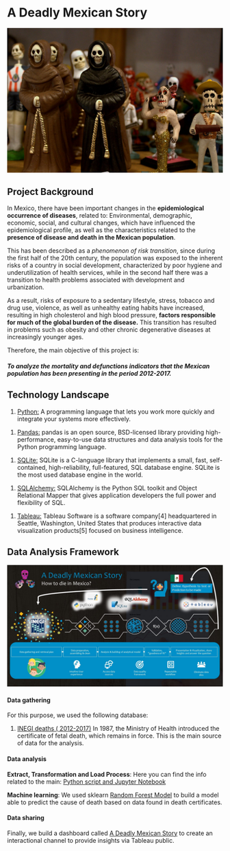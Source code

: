 # A Deadly Mexican Story

![Landing page](Main/Images/el-dia-de-los-muertos-234237_1280.jpg)

## Project Background 

In Mexico, there have been important changes in the **epidemiological occurrence of diseases**, related to: Environmental, demographic, economic, social, and cultural changes, which have influenced the epidemiological profile, as well as the characteristics related to the **presence of disease and death in the Mexican population**.

This has been described as a _phenomenon of risk transition_, since during the first half of the 20th century, the population was exposed to the inherent risks of a country in social development, characterized by poor hygiene and underutilization of health services, while in the second half there was a transition to health problems associated with development and urbanization.

As a result, risks of exposure to a sedentary lifestyle, stress, tobacco and drug use, violence, as well as unhealthy eating habits have increased, resulting in high cholesterol and high blood pressure, **factors responsible for much of the global burden of the disease.** This transition has resulted in problems such as obesity and other chronic degenerative diseases at increasingly younger ages.

Therefore, the main objective of this project is:
##### To analyze the mortality and defunctions indicators that the Mexican population has been presenting in the period 2012-2017.

## **Technology Landscape**

1. [Python:](https://www.python.org/about/)
A programming language that lets you work more quickly and integrate your systems more effectively.

</n>

1. [Pandas:](https://pandas.pydata.org/)
pandas is an open source, BSD-licensed library providing high-performance, easy-to-use data structures and data analysis tools for the Python programming language.

</n>

1. [SQLite:](https://www.sqlite.org/index.html)
SQLite is a C-language library that implements a small, fast, self-contained, high-reliability, full-featured, SQL database engine. SQLite is the most used database engine in the world.

</n>

1. [SQLAlchemy:](https://www.sqlalchemy.org/)
SQLAlchemy is the Python SQL toolkit and Object Relational Mapper that gives application developers the full power and flexibility of SQL.

</n>

1. [Tableau:](https://www.tableau.com/)
Tableau Software is a software company[4] headquartered in Seattle, Washington, United States that produces interactive data visualization products[5] focused on business intelligence.

</n>

## Data Analysis Framework

![Landing page](Main/Images/A-Deadly.jpg)


#### **Data gathering**

For this purpose, we used the following database:
1)	[INEGI deaths ( 2012-2017)](https://www.inegi.org.mx/programas/mortalidad/)
In 1987, the Ministry of Health introduced the certificate of fetal death, which remains in force. This is the main source of data for the analysis. 

#### **Data analysis**

**Extract, Transformation and Load Process**: 
Here you can find the info related to the main: [Python script and Jupyter Notebook](Main/Jupyter/main.ipynb)


**Machine learning**:
We used sklearn [Random Forest Model](Main/Jupyter/main.ipynb) to build a model able to predict the cause of death based on data found in death certificates.

#### **Data sharing**

Finally, we build a dashboard called [A Deadly Mexican Story](https://public.tableau.com/profile/daniel.cespedes2591#!/vizhome/ADeadlyMexicanStory/ADeadlyMexicanStory?publish=yes) to create an interactional channel to provide insights via Tableau public.



